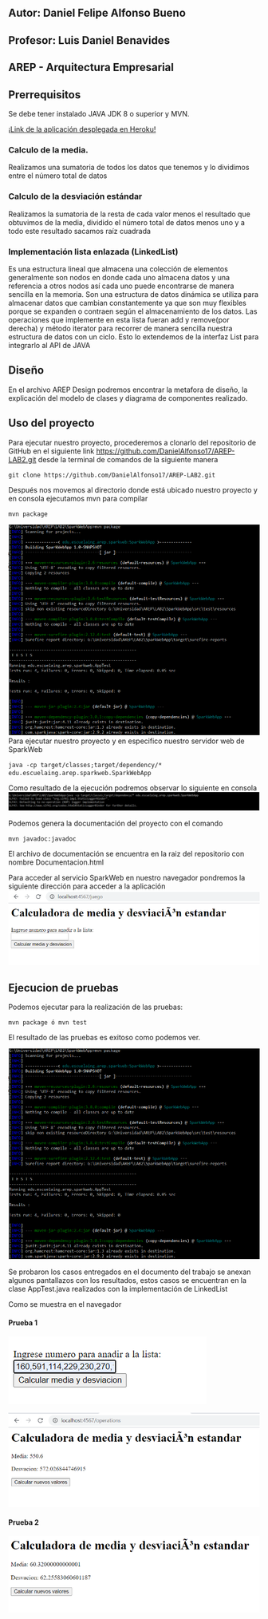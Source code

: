 ## Autor: Daniel Felipe Alfonso Bueno 
## Profesor: Luis Daniel Benavides 
## AREP - Arquitectura Empresarial
## Prerrequisitos 
Se debe tener instalado JAVA JDK 8 o superior y MVN.

[¡Link de la aplicación desplegada en Heroku!](https://arcane-earth-96304.herokuapp.com/juego)

### Calculo de la media. 
Realizamos una sumatoria de todos los datos que tenemos y lo dividimos entre el número 
total de datos 
### Calculo de la desviación estándar 

Realizamos la sumatoria de la resta de cada valor menos el resultado que obtuvimos de la media, dividido
el número total de datos menos uno y a todo este resultado sacamos raíz cuadrada

### Implementación lista enlazada (LinkedList)

Es una estructura lineal que almacena una colección de elementos generalmente
son nodos en donde cada uno almacena datos y una referencia a otros nodos así cada uno 
puede encontrarse de manera sencilla en la memoria. Son una estructura de datos dinámica
se utiliza para almacenar datos que cambian constantemente ya que son muy flexibles porque 
se expanden o contraen según el almacenamiento de los datos. 
Las operaciones que implemente en esta lista fueran add y remove(por derecha) y método iterator
para recorrer de manera sencilla nuestra estructura de datos con un ciclo. Esto lo extendemos de la interfaz List 
para integrarlo al API de JAVA

## Diseño 
En el archivo AREP Design podremos encontrar la metafora de diseño, la explicación del modelo de clases y diagrama de componentes realizado.

## Uso del proyecto 
Para ejecutar nuestro proyecto, procederemos a clonarlo del repositorio de GitHub
en el siguiente link https://github.com/DanielAlfonso17/AREP-LAB2.git desde la terminal de comandos
de la siguiente manera
~~~
git clone https://github.com/DanielAlfonso17/AREP-LAB2.git
~~~
Después nos movemos al directorio donde está ubicado nuestro proyecto y en consola 
ejecutamos mvn para compilar 
~~~
mvn package 
~~~
![build](./pantallazos/package.PNG)
Para ejecutar nuestro proyecto y en especifico nuestro servidor web de SparkWeb
~~~
java -cp target/classes;target/dependency/* edu.escuelaing.arep.sparkweb.SparkWebApp
~~~
Como resultado de la ejecución podremos observar lo siguiente en consola 
![res](./pantallazos/ejecucion.PNG)

Podemos genera la documentación del proyecto con el comando 
~~~
mvn javadoc:javadoc
~~~
El archivo de documentación se encuentra en la raiz del repositorio con nombre Documentacion.html


Para acceder al servicio SparkWeb en nuestro navegador pondremos la siguiente dirección para acceder a la aplicación 
![result](./pantallazos/demo.PNG)

## Ejecucion de pruebas 
Podemos ejecutar para la realización de las pruebas:  
~~~
mvn package ó mvn test
~~~
El resultado de las pruebas es exitoso como podemos ver. 

![result](./pantallazos/package.PNG)

Se probaron los casos entregados en el documento del trabajo se anexan algunos pantallazos con los resultados, estos casos se encuentran en la clase AppTest.java realizados con la implementación de LinkedList

Como se muestra en el navegador 

#### Prueba 1
![result](./pantallazos/demo1.PNG)

![result](./pantallazos/demo2.PNG)
#### Prueba 2
![result](./pantallazos/demo3.PNG)
